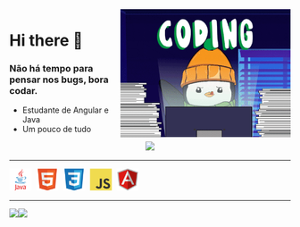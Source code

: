 <img src="giphy.gif" width  = "305px" align = "right">

# Hi there 👋
 ### Não há tempo para pensar nos bugs, bora codar.

- Estudante de Angular e Java
- Um pouco de tudo

<div id="badges" align = "center">
  <a href = "www.linkedin.com/in/mauricioittner">
  <img src="https://img.shields.io/badge/LinkedIn-blue?style=for-the-badge&logolinkedIn&logoColor=white alt="LinkedInBadge">
  </a>
</div>

---

  <div>
  <img src="https://github.com/devicons/devicon/blob/master/icons/java/java-original-wordmark.svg" title="Java" alt="Java" width="40" height="40"/>&nbsp;
  <img src="https://github.com/devicons/devicon/blob/master/icons/html5/html5-original.svg" title="HTML5" alt="HTML" width="40" height="40"/>&nbsp;
  <img src="https://github.com/devicons/devicon/blob/master/icons/css3/css3-original.svg" title="CSS3" alt="CSS" width="40" height="40"/>&nbsp;   
  <img src="https://github.com/devicons/devicon/blob/master/icons/javascript/javascript-original.svg" title="JavaScript" alt="JavaScript" width="40" height="40"/>&nbsp;
  <img src="https://github.com/devicons/devicon/blob/master/icons/angularjs/angularjs-original.svg" title="Angular" alt="Angular" width="40" height="40"/>&nbsp;
</div>

---


<img height="200em" align="left" src="https://github-readme-stats.vercel.app/api/top-langs/?username=MauricioIttner&show_icons=true&theme=tokyonight"/>
<img height="200em" align="left" src="https://github-readme-stats.vercel.app/api?username=MauricioIttner&show_icons=true&theme=tokyonight"/>
